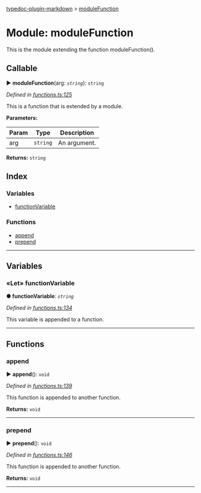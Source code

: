 [typedoc-plugin-markdown](../README.md) > [moduleFunction](../modules/modulefunction.md)



# Module: moduleFunction


This is the module extending the function moduleFunction().

## Callable
► **moduleFunction**(arg: *`string`*): `string`



*Defined in [functions.ts:125](https://bitbucket.org/owner/repository_name/src/master/src/functions.ts?fileviewer&amp;#x3D;file-view-default#functions.ts-125)*



This is a function that is extended by a module.


**Parameters:**

| Param | Type | Description |
| ------ | ------ | ------ |
| arg | `string`   |  An argument. |





**Returns:** `string`




## Index

### Variables

* [functionVariable](modulefunction.md#markdown-header-let-functionvariable)


### Functions

* [append](modulefunction.md#markdown-header-append)
* [prepend](modulefunction.md#markdown-header-prepend)



---
## Variables


### «Let» functionVariable

**●  functionVariable**:  *`string`* 

*Defined in [functions.ts:134](https://bitbucket.org/owner/repository_name/src/master/src/functions.ts?fileviewer&amp;#x3D;file-view-default#functions.ts-134)*



This variable is appended to a function.




___


## Functions


###  append

► **append**(): `void`



*Defined in [functions.ts:139](https://bitbucket.org/owner/repository_name/src/master/src/functions.ts?fileviewer&amp;#x3D;file-view-default#functions.ts-139)*



This function is appended to another function.




**Returns:** `void`





___



###  prepend

► **prepend**(): `void`



*Defined in [functions.ts:146](https://bitbucket.org/owner/repository_name/src/master/src/functions.ts?fileviewer&amp;#x3D;file-view-default#functions.ts-146)*



This function is appended to another function.




**Returns:** `void`





___


